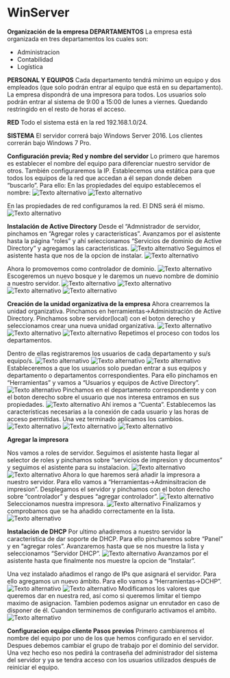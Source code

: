 # WinServer

**Organización de la empresa
DEPARTAMENTOS**
La empresa está organizada en tres departamentos los cuales son:
- Administracion
- Contabilidad
- Logística

**PERSONAL Y EQUIPOS**
Cada departamento tendrá mínimo un equipo y dos empleados (que solo podrán entrar al equipo que está en su departamento).
La empresa dispondrá de una impresora para todos.
Los usuarios solo podrán entrar al sistema de 9:00 a 15:00 de lunes a viernes. Quedando restringido en el resto de horas el acceso.

**RED**
Todo el sistema está en la red 192.168.1.0/24.

**SISTEMA**
El servidor correrá bajo Windows Server 2016.
Los clientes correrán bajo Windows 7 Pro.

**Configuración previa; Red y nombre del servidor**
Lo primero que haremos es establecer el nombre del equipo para diferenciar nuestro servidor de otros. También configuraremos la IP. Establecemos una estática para que todos los equipos de la red que accedan a él sepan donde deben “buscarlo”. Para ello:
En las propiedades del equipo establecemos el nombre:
![Texto alternativo](https://github.com/SomaTherion/WinServer/blob/master/1.png)
![Texto alternativo](https://github.com/SomaTherion/WinServer/blob/master/2.png)

En las propiedades de red configuramos la red. El DNS será él mismo.
![Texto alternativo](https://github.com/SomaTherion/WinServer/blob/master/3.png)


**Instalación de Active Directory**
Desde el “Admnistrador de servidor, pinchamos en “Agregar roles y caracteristicas”.	 Avanzamos por el asistente hasta la página “roles” y ahí seleccionamos “Servicios de dominio de Active Directory” y agregamos las caracteristicas. 
![Texto alternativo](https://github.com/SomaTherion/WinServer/blob/master/4.png)
Seguimos el asistente hasta que nos de la opcion de instalar.
![Texto alternativo](https://github.com/SomaTherion/WinServer/blob/master/5.png)

Ahora lo promovemos como controlador de dominio.
![Texto alternativo](https://github.com/SomaTherion/WinServer/blob/master/6.png)
Escogeremos un nuevo bosque y  le daremos un nuevo nombre de dominio a nuestro servidor.
![Texto alternativo](https://github.com/SomaTherion/WinServer/blob/master/7.png)
![Texto alternativo](https://github.com/SomaTherion/WinServer/blob/master/8.png)
![Texto alternativo](https://github.com/SomaTherion/WinServer/blob/master/9.png)
![Texto alternativo](https://github.com/SomaTherion/WinServer/blob/master/10.png)

**Creación de la unidad organizativa de la empresa**
Ahora crearremos la unidad organizativa. 
Pinchamos en herramientas->Administración de Active Directory. Pinchamos sobre servidor(local) con el boton derecho y seleccionamos crear una nueva unidad organizativa. 
![Texto alternativo](https://github.com/SomaTherion/WinServer/blob/master/11.png)
![Texto alternativo](https://github.com/SomaTherion/WinServer/blob/master/12.png)
![Texto alternativo](https://github.com/SomaTherion/WinServer/blob/master/13.png)
Repetimos el proceso con todos los departamentos.

Dentro de ellas registraremos los usuarios de cada departamento y su/s equipo/s.
![Texto alternativo](https://github.com/SomaTherion/WinServer/blob/master/14.png)
![Texto alternativo](https://github.com/SomaTherion/WinServer/blob/master/15.png)
![Texto alternativo](https://github.com/SomaTherion/WinServer/blob/master/16.png)
Estableceremos a que los usuarios solo puedan entrar a sus equipos y departamento o departamentos correspondientes. Para ello pinchamos en “Herramientas” y vamos a “Usuarios y equipos de Active Directory”.
![Texto alternativo](https://github.com/SomaTherion/WinServer/blob/master/18.png)
Pinchamos en el departamento correspondiente y con el boton derecho sobre el usuario que nos interesa entramos en sus propiedades. 
![Texto alternativo](https://github.com/SomaTherion/WinServer/blob/master/19.png)
Ahí iremos a “Cuenta”. Establecemos las caracteristicas necesarias a la conexión de cada usuario y las horas de acceso permitidas. Una vez terminado aplicamos los cambios.
![Texto alternativo](https://github.com/SomaTherion/WinServer/blob/master/20.png)
![Texto alternativo](https://github.com/SomaTherion/WinServer/blob/master/21.png)
![Texto alternativo](https://github.com/SomaTherion/WinServer/blob/master/22.png)

**Agregar la impresora** 

Nos vamos a roles de servidor. Seguimos el asistente hasta llegar al selector de roles y pinchamos sobre “servicios de impresion y documentos” y seguimos el asistente para su instalacion.
![Texto alternativo](https://github.com/SomaTherion/WinServer/blob/master/23.png)
![Texto alternativo](https://github.com/SomaTherion/WinServer/blob/master/24.png)
Ahora lo que haremos será añadir la impresora a nuestro servidor. Para ello vamos a “Herramientas→Adminsitracion de impresion”. Desplegamos el servidor y pinchamos con el boton derecho sobre “controlador” y despues “agregar controlador”.
![Texto alternativo](https://github.com/SomaTherion/WinServer/blob/master/25.png)
Seleccionamos nuestra impresora.
![Texto alternativo](https://github.com/SomaTherion/WinServer/blob/master/26.png)
Finalizamos y comprobamos que se ha añadido correctamente en la lista.
![Texto alternativo](https://github.com/SomaTherion/WinServer/blob/master/27.png)

**Instalación de DHCP**
Por ultimo añadiremos a nuestro servidor la caracteristica de dar soporte de DHCP. Para ello pincharemos sobre “Panel” y en “agregar roles”. Avanzaremos hasta que se nos muestre la lista y seleccionamos “Servidor DHCP”.
![Texto alternativo](https://github.com/SomaTherion/WinServer/blob/master/28.png)
Avanzamos por el asistente hasta que finalmente nos muestre la opcion de “Instalar”.

Una vez instalado añadimos el rango de IPs que asignará el servidor. Para ello agregamos un nuevo ámbito. Para ello vamos a “Herramientas->DCHP”.
![Texto alternativo](https://github.com/SomaTherion/WinServer/blob/master/29.png)
![Texto alternativo](https://github.com/SomaTherion/WinServer/blob/master/30.png)
Modificamos los valores que queremos dar en nuestra red, así como si queremos limitar el tiempo maximo de asignacion. Tambien podemos asignar un enrutador en caso de disponer de él. Cuandon terminemos de configurarlo activamos el ambito.
![Texto alternativo](https://github.com/SomaTherion/WinServer/blob/master/31.png)

**Configuracion equipo cliente
Pasos previos**
Primero cambiaremos el nombre del equipo por uno de los que hemos configurado en el servidor. Despues debemos cambiar el grupo de trabajo por el dominio del servidor. Una vez hecho eso nos pedirá la contraseña del administrador del sistema del servidor y ya se tendra acceso con los usuarios utilizados después de reiniciar el equipo.
